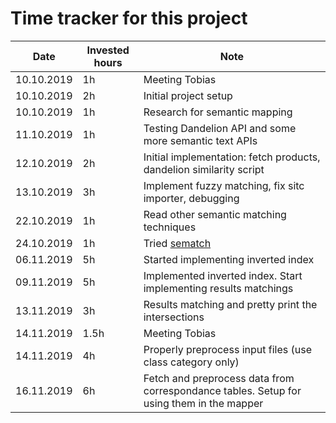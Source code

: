 # Time tracker for this project

|  Date       | Invested hours  | Note                           |
|---          |---              | ---                            |
| 10.10.2019  |  1h             | Meeting Tobias                 |
| 10.10.2019  |  2h             | Initial project setup          |
| 10.10.2019  |  1h             | Research for semantic mapping  |
| 11.10.2019  |  1h             | Testing Dandelion API and some more semantic text APIs  |
| 12.10.2019  |  2h             | Initial implementation: fetch products, dandelion similarity script  |
| 13.10.2019  |  3h             | Implement fuzzy matching, fix sitc importer, debugging  |
| 22.10.2019  |  1h             | Read other semantic matching techniques |
| 24.10.2019  |  1h             | Tried [sematch](http://gsi-upm.github.io/sematch/) |
| 06.11.2019  |  5h             | Started implementing inverted index |
| 09.11.2019  |  5h             | Implemented inverted index. Start implementing results matchings |
| 13.11.2019  |  3h             | Results matching and pretty print the intersections |
| 14.11.2019  |  1.5h           | Meeting Tobias |
| 14.11.2019  |  4h             | Properly preprocess input files (use class category only) |
| 16.11.2019  |  6h             | Fetch and preprocess data from correspondance tables. Setup for using them in the mapper |